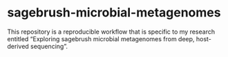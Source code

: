 # sagebrush-microbial-metagenomes
This repository is a reproducible workflow that is specific to my research entitled “Exploring sagebrush microbial metagenomes from deep, host-derived sequencing”.
